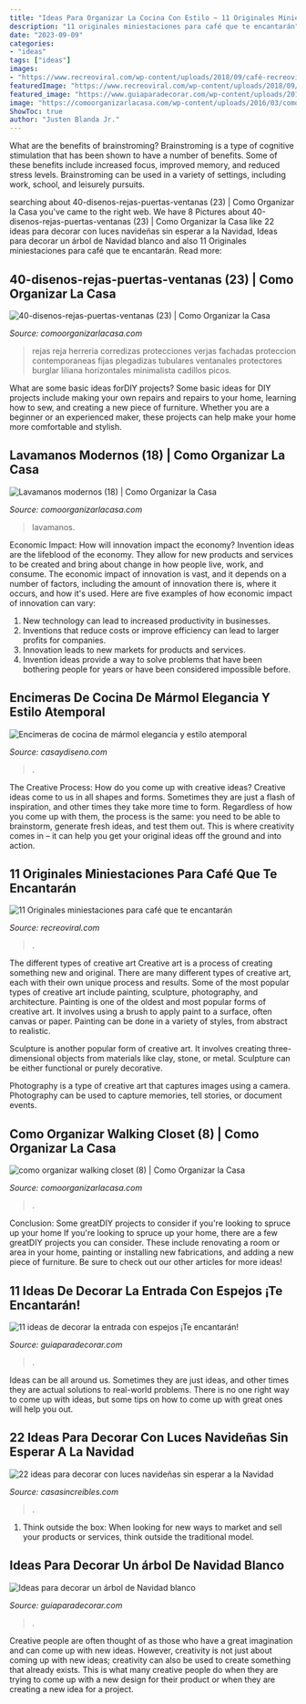 ```yaml
---
title: "Ideas Para Organizar La Cocina Con Estilo ~ 11 Originales Miniestaciones Para Café Que Te Encantarán"
description: "11 originales miniestaciones para café que te encantarán"
date: "2023-09-09"
categories:
- "ideas"
tags: ["ideas"]
images:
- "https://www.recreoviral.com/wp-content/uploads/2018/09/café-recreoviral.com-9.jpg"
featuredImage: "https://www.recreoviral.com/wp-content/uploads/2018/09/café-recreoviral.com-9.jpg"
featured_image: "https://www.guiaparadecorar.com/wp-content/uploads/2019/01/ideas-de-decorar-la-entrada-con-espejos5.jpg"
image: "https://comoorganizarlacasa.com/wp-content/uploads/2016/03/como-organizar-walking-closet-8-225x300.jpg"
ShowToc: true
author: "Justen Blanda Jr."
---
```



What are the benefits of brainstroming?
Brainstroming is a type of cognitive stimulation that has been shown to have a number of benefits. Some of these benefits include increased focus, improved memory, and reduced stress levels. Brainstroming can be used in a variety of settings, including work, school, and leisurely pursuits.

	

		
searching about 40-disenos-rejas-puertas-ventanas (23) | Como Organizar la Casa you've came to the right web. We have 8 Pictures about 40-disenos-rejas-puertas-ventanas (23) | Como Organizar la Casa like 22 ideas para decorar con luces navideñas sin esperar a la Navidad, Ideas para decorar un árbol de Navidad blanco and also 11 Originales miniestaciones para café que te encantarán. Read more:
		
    
## 40-disenos-rejas-puertas-ventanas (23) | Como Organizar La Casa

<img loading=lazy src="https://comoorganizarlacasa.com/wp-content/uploads/2017/04/40-disenos-rejas-puertas-ventanas-23-225x300.jpg" onerror="this.onerror=null;this.src='https://tse2.mm.bing.net/th?id=OIP.R3NrAhnLP3UH8GR3t3AbqwAAAA&amp;pid=15.1';" alt="40-disenos-rejas-puertas-ventanas (23) | Como Organizar la Casa">

_Source: comoorganizarlacasa.com_

>rejas reja herreria corredizas protecciones verjas fachadas proteccion contemporaneas fijas plegadizas tubulares ventanales protectores burglar liliana horizontales minimalista cadillos picos. 

	

What are some basic ideas forDIY projects?
Some basic ideas for DIY projects include making your own repairs and repairs to your home, learning how to sew, and creating a new piece of furniture. Whether you are a beginner or an experienced maker, these projects can help make your home more comfortable and stylish.

    
## Lavamanos Modernos (18) | Como Organizar La Casa

<img loading=lazy src="https://comoorganizarlacasa.com/wp-content/uploads/2016/04/Lavamanos-modernos-18.jpg" onerror="this.onerror=null;this.src='https://tse3.mm.bing.net/th?id=OIP.aMfXpnrt7Zy3fdZzyI9bjwAAAA&amp;pid=15.1';" alt="Lavamanos modernos (18) | Como Organizar la Casa">

_Source: comoorganizarlacasa.com_

>lavamanos. 

	

Economic Impact: How will innovation impact the economy?
Invention ideas are the lifeblood of the economy. They allow for new products and services to be created and bring about change in how people live, work, and consume. The economic impact of innovation is vast, and it depends on a number of factors, including the amount of innovation there is, where it occurs, and how it's used. Here are five examples of how economic impact of innovation can vary: 
1. New technology can lead to increased productivity in businesses. 
2. Inventions that reduce costs or improve efficiency can lead to larger profits for companies. 
3. Innovation leads to new markets for products and services. 
4. Invention ideas provide a way to solve problems that have been bothering people for years or have been considered impossible before. 

    
## Encimeras De Cocina De Mármol Elegancia Y Estilo Atemporal

<img loading=lazy src="https://casaydiseno.com/wp-content/uploads/2015/05/ideas-cocina-encimera-horno-marmol.jpg" onerror="this.onerror=null;this.src='https://tse1.mm.bing.net/th?id=OIP.88214T8FMd2g96FO8MXkTAHaLH&amp;pid=15.1';" alt="Encimeras de cocina de mármol elegancia y estilo atemporal">

_Source: casaydiseno.com_

>. 

	

The Creative Process: How do you come up with creative ideas?
Creative ideas come to us in all shapes and forms. Sometimes they are just a flash of inspiration, and other times they take more time to form. Regardless of how you come up with them, the process is the same: you need to be able to brainstorm, generate fresh ideas, and test them out. This is where creativity comes in – it can help you get your original ideas off the ground and into action.

    
## 11 Originales Miniestaciones Para Café Que Te Encantarán

<img loading=lazy src="https://www.recreoviral.com/wp-content/uploads/2018/09/café-recreoviral.com-9.jpg" onerror="this.onerror=null;this.src='https://tse4.mm.bing.net/th?id=OIP.PhVbmcIamOuN3pLLRCEEvQHaLI&amp;pid=15.1';" alt="11 Originales miniestaciones para café que te encantarán">

_Source: recreoviral.com_

>. 

	

The different types of creative art
Creative art is a process of creating something new and original. There are many different types of creative art, each with their own unique process and results. Some of the most popular types of creative art include painting, sculpture, photography, and architecture.
Painting is one of the oldest and most popular forms of creative art. It involves using a brush to apply paint to a surface, often canvas or paper. Painting can be done in a variety of styles, from abstract to realistic.

Sculpture is another popular form of creative art. It involves creating three-dimensional objects from materials like clay, stone, or metal. Sculpture can be either functional or purely decorative.

Photography is a type of creative art that captures images using a camera. Photography can be used to capture memories, tell stories, or document events.

    
## Como Organizar Walking Closet (8) | Como Organizar La Casa

<img loading=lazy src="https://comoorganizarlacasa.com/wp-content/uploads/2016/03/como-organizar-walking-closet-8-225x300.jpg" onerror="this.onerror=null;this.src='https://tse2.mm.bing.net/th?id=OIP.5kn3v_BfqWdhouJiYB7wSgAAAA&amp;pid=15.1';" alt="como organizar walking closet (8) | Como Organizar la Casa">

_Source: comoorganizarlacasa.com_

>. 

	

Conclusion: Some greatDIY projects to consider if you're looking to spruce up your home
If you're looking to spruce up your home, there are a few greatDIY projects you can consider. These include renovating a room or area in your home, painting or installing new fabrications, and adding a new piece of furniture. Be sure to check out our other articles for more ideas!

    
## 11 Ideas De Decorar La Entrada Con Espejos ¡Te Encantarán!

<img loading=lazy src="https://www.guiaparadecorar.com/wp-content/uploads/2019/01/ideas-de-decorar-la-entrada-con-espejos5.jpg" onerror="this.onerror=null;this.src='https://tse1.mm.bing.net/th?id=OIP.OnHqXM1dugRek1DMKtVlKQHaLH&amp;pid=15.1';" alt="11 ideas de decorar la entrada con espejos ¡Te encantarán!">

_Source: guiaparadecorar.com_

>. 

	

Ideas can be all around us. Sometimes they are just ideas, and other times they are actual solutions to real-world problems. There is no one right way to come up with ideas, but some tips on how to come up with great ones will help you out.

    
## 22 Ideas Para Decorar Con Luces Navideñas Sin Esperar A La Navidad

<img loading=lazy src="http://casasincreibles.com/wp-content/uploads/2014/11/luces-navidad-habitacion-15.jpg" onerror="this.onerror=null;this.src='https://tse3.mm.bing.net/th?id=OIP.FlJ5R5TePZLcPr_7jz3ivgHaJ4&amp;pid=15.1';" alt="22 ideas para decorar con luces navideñas sin esperar a la Navidad">

_Source: casasincreibles.com_

>. 

	

1. Think outside the box: When looking for new ways to market and sell your products or services, think outside the traditional model.

    
## Ideas Para Decorar Un árbol De Navidad Blanco

<img loading=lazy src="http://www.guiaparadecorar.com/wp-content/uploads/2017/12/arbol-navidad-blanco-15.jpg" onerror="this.onerror=null;this.src='https://tse2.mm.bing.net/th?id=OIP.NlvdIGSXE0Nby5GcM4VNlgHaKW&amp;pid=15.1';" alt="Ideas para decorar un árbol de Navidad blanco">

_Source: guiaparadecorar.com_

>. 

	

Creative people are often thought of as those who have a great imagination and can come up with new ideas. However, creativity is not just about coming up with new ideas; creativity can also be used to create something that already exists. This is what many creative people do when they are trying to come up with a new design for their product or when they are creating a new idea for a project.

